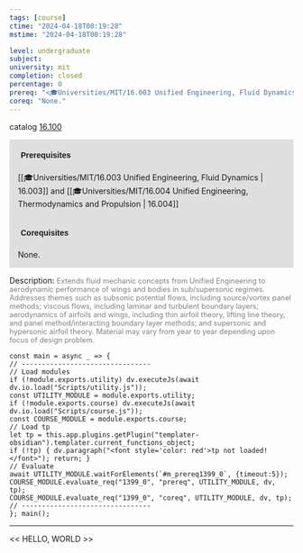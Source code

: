 ```yaml
---
tags: [course]
ctime: "2024-04-18T00:19:28"
mstime: "2024-04-18T00:19:28"

level: undergraduate
subject: 
university: mit
completion: closed
percentage: 0
prereq: "<🎓Universities/MIT/16.003 Unified Engineering, Fluid Dynamics> and <🎓Universities/MIT/16.004 Unified Engineering, Thermodynamics and Propulsion>"
coreq: "None."
---
```


catalog [16.100](http://student.mit.edu/catalog/m16a.html#16.100)

<span style="display: block; padding: 15px; background-color: rgb(100, 100, 100, 0.2);"><font id="m_prereq1399_0" style="display: block; font-family: Arial, sans-serif; font-weight: bold; padding: 5px">Prerequisites</font><br><span id="prereq1399_0">[[🎓Universities/MIT/16.003 Unified Engineering, Fluid Dynamics | 16.003]] and [[🎓Universities/MIT/16.004 Unified Engineering, Thermodynamics and Propulsion | 16.004]]</span></span>
<span style="display: block; padding: 15px; background-color: rgb(100, 100, 100, 0.2);"><font id="m_coreq1399_0" style="display: block; font-family: Arial, sans-serif; font-weight: bold; padding: 5px">Corequisites</font><br><span id="coreq1399_0">None.</span></span>

<font style="">Description:</font>
<font style="color: grey; font-size: 0.8rem;">Extends fluid mechanic concepts from Unified Engineering to aerodynamic performance of wings and bodies in sub/supersonic regimes. Addresses themes such as subsonic potential flows, including source/vortex panel methods; viscous flows, including laminar and turbulent boundary layers; aerodynamics of airfoils and wings, including thin airfoil theory, lifting line theory, and panel method/interacting boundary layer methods; and supersonic and hypersonic airfoil theory. Material may vary from year to year depending upon focus of design problem.</font>

```dataviewjs
const main = async _ => {
// --------------------------------
// Load modules
if (!module.exports.utility) dv.executeJs(await dv.io.load("Scripts/utility.js"));
const UTILITY_MODULE = module.exports.utility;
if (!module.exports.course) dv.executeJs(await dv.io.load("Scripts/course.js"));
const COURSE_MODULE = module.exports.course;
// Load tp
let tp = this.app.plugins.getPlugin("templater-obsidian").templater.current_functions_object;
if (!tp) { dv.paragraph("<font style='color: red'>tp not loaded!</font>"); return; }
// Evaluate
await UTILITY_MODULE.waitForElements(`#m_prereq1399_0`, {timeout:5});
COURSE_MODULE.evaluate_req("1399_0", "prereq", UTILITY_MODULE, dv, tp);
COURSE_MODULE.evaluate_req("1399_0", "coreq", UTILITY_MODULE, dv, tp);
// --------------------------------
}; main();
```

---

<< HELLO, WORLD >>
